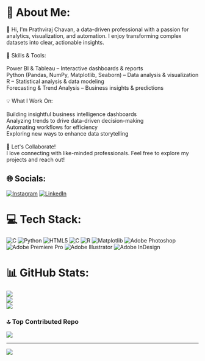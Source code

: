 # 💫 About Me:
👋 Hi, I'm Prathviraj Chavan, a data-driven professional with a passion for analytics, visualization, and automation. I enjoy transforming complex datasets into clear, actionable insights.<br><br>🔹 Skills & Tools:<br><br>Power BI & Tableau – Interactive dashboards & reports<br>Python (Pandas, NumPy, Matplotlib, Seaborn) – Data analysis & visualization<br>R – Statistical analysis & data modeling<br>Forecasting & Trend Analysis – Business insights & predictions<br><br>💡 What I Work On:<br><br>Building insightful business intelligence dashboards<br>Analyzing trends to drive data-driven decision-making<br>Automating workflows for efficiency<br>Exploring new ways to enhance data storytelling<br><br>🚀 Let's Collaborate!<br>I love connecting with like-minded professionals. Feel free to explore my projects and reach out!


## 🌐 Socials:
[![Instagram](https://img.shields.io/badge/Instagram-%23E4405F.svg?logo=Instagram&logoColor=white)](https://instagram.com/prathvi_chavan) [![LinkedIn](https://img.shields.io/badge/LinkedIn-%230077B5.svg?logo=linkedin&logoColor=white)](https://linkedin.com/in/prathvirajchavan) 

# 💻 Tech Stack:
![C](https://img.shields.io/badge/c-%2300599C.svg?style=for-the-badge&logo=c&logoColor=white) ![Python](https://img.shields.io/badge/python-3670A0?style=for-the-badge&logo=python&logoColor=ffdd54) ![HTML5](https://img.shields.io/badge/html5-%23E34F26.svg?style=for-the-badge&logo=html5&logoColor=white) ![C](https://img.shields.io/badge/c-%2300599C.svg?style=for-the-badge&logo=c&logoColor=white) ![R](https://img.shields.io/badge/r-%23276DC3.svg?style=for-the-badge&logo=r&logoColor=white) ![Matplotlib](https://img.shields.io/badge/Matplotlib-%23ffffff.svg?style=for-the-badge&logo=Matplotlib&logoColor=black) ![Adobe Photoshop](https://img.shields.io/badge/adobe%20photoshop-%2331A8FF.svg?style=for-the-badge&logo=adobe%20photoshop&logoColor=white) ![Adobe Premiere Pro](https://img.shields.io/badge/Adobe%20Premiere%20Pro-9999FF.svg?style=for-the-badge&logo=Adobe%20Premiere%20Pro&logoColor=white) ![Adobe Illustrator](https://img.shields.io/badge/adobe%20illustrator-%23FF9A00.svg?style=for-the-badge&logo=adobe%20illustrator&logoColor=white) ![Adobe InDesign](https://img.shields.io/badge/Adobe%20InDesign-49021F?style=for-the-badge&logo=adobeindesign&logoColor=FF3366)
# 📊 GitHub Stats:
![](https://github-readme-stats.vercel.app/api?username=prathvichavan&theme=neon&hide_border=false&include_all_commits=false&count_private=false)<br/>
![](https://github-readme-streak-stats.herokuapp.com/?user=prathvichavan&theme=neon&hide_border=false)<br/>
![](https://github-readme-stats.vercel.app/api/top-langs/?username=prathvichavan&theme=neon&hide_border=false&include_all_commits=false&count_private=false&layout=compact)

### 🔝 Top Contributed Repo
![](https://github-contributor-stats.vercel.app/api?username=prathvichavan&limit=5&theme=dark&combine_all_yearly_contributions=true)

---
[![](https://visitcount.itsvg.in/api?id=prathvichavan&icon=0&color=0)](https://visitcount.itsvg.in)

<!-- Proudly created with GPRM ( https://gprm.itsvg.in ) -->